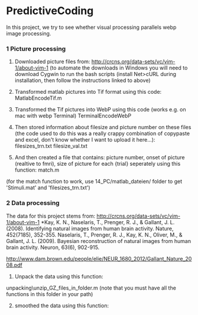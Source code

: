PredictiveCoding
================
In this project, we try to see whether visual processing parallels webp image processing.

### 1 Picture processing

1. Downloaded picture files from:
http://crcns.org/data-sets/vc/vim-1/about-vim-1
(to automate the downloads in Windows you will need to download Cygwin to run the bash scripts (install Net>cURL during installation, then follow the instructions linked to above)

2. Transformed matlab pictures into Tif format using this code:
MatlabEncodeTif.m

3. Transformed the Tif pictures into WebP using this code (works e.g. on mac with webp Terminal)
TerminalEncodeWebP

4. Then stored information about filesize and picture number on these files (the code used to do this was a really crappy combination of copypaste and excel, don't know whether I want to upload it here...):
filesizes_trn.txt
filesize_val.txt

5. And then created a file that contains: picture number, onset of picture (realtive to fmri), size of picture
for each {trial} seperately using this function:
match.m

(for the match function to work, use 14_PC/matlab_dateien/ folder
to get 'Stimuli.mat' and 'filesizes_trn.txt')




### 2 Data processing

The data for this project stems from:
http://crcns.org/data-sets/vc/vim-1/about-vim-1
*Kay, K. N., Naselaris, T., Prenger, R. J., & Gallant, J. L. (2008). Identifying natural images from human brain activity. Nature, 452(7185), 352-355.
Naselaris, T., Prenger, R. J., Kay, K. N., Oliver, M., & Gallant, J. L. (2009). Bayesian reconstruction of natural images from human brain activity. Neuron, 63(6), 902-915.

http://www.dam.brown.edu/people/elie/NEUR_1680_2012/Gallant_Nature_2008.pdf

1. Unpack the data using this function:

unpacking\unzip_GZ_files_in_folder.m
(note that you must have all the functions in this folder in your path)

2. smoothed the data using this function:



